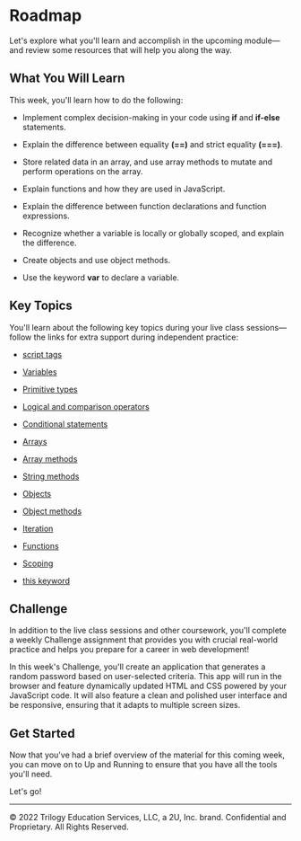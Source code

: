 # Roadmap
Let's explore what you'll learn and accomplish in the upcoming module—and review some resources that will help you along the way.

## What You Will Learn
This week, you'll learn how to do the following:

* Implement complex decision-making in your code using **if** and **if-else** statements.

* Explain the difference between equality **(==)** and strict equality **(===)**.

* Store related data in an array, and use array methods to mutate and perform operations on the array.

* Explain functions and how they are used in JavaScript.

* Explain the difference between function declarations and function expressions.

* Recognize whether a variable is locally or globally scoped, and explain the difference.

* Create objects and use object methods.

* Use the keyword **var** to declare a variable.

## Key Topics
You'll learn about the following key topics during your live class sessions—follow the links for extra support during independent practice:

* [script tags](https://developer.mozilla.org/en-US/docs/Web/HTML/Element/script)

* [Variables](https://developer.mozilla.org/en-US/docs/Web/JavaScript/Reference/Statements/var)

* [Primitive types](https://developer.mozilla.org/en-US/docs/Glossary/Primitive)

* [Logical and comparison operators](https://developer.mozilla.org/en-US/docs/Web/JavaScript/Guide/Expressions_and_Operators)

* [Conditional statements](https://developer.mozilla.org/en-US/docs/Web/JavaScript/Reference/Statements/if...else)

* [Arrays](https://developer.mozilla.org/en-US/docs/Web/JavaScript/Reference/Global_Objects/Array)

* [Array methods](https://developer.mozilla.org/en-US/docs/Web/JavaScript/Reference/Global_Objects/Array#Instance_methods)

* [String methods](https://developer.mozilla.org/en-US/docs/Web/JavaScript/Reference/Global_Objects/String#Instance_methods)

* [Objects](https://developer.mozilla.org/en-US/docs/Web/JavaScript/Reference/Global_Objects/Object)

* [Object methods](https://developer.mozilla.org/en-US/docs/Web/JavaScript/Guide/Working_with_Objects#Defining_methods)

* [Iteration](https://developer.mozilla.org/en-US/docs/Web/JavaScript/Guide/Loops_and_iteration)

* [Functions](https://developer.mozilla.org/en-US/docs/Web/JavaScript/Guide/Functions)

* [Scoping](https://developer.mozilla.org/en-US/docs/Web/JavaScript/Guide/Grammar_and_types#Variable_scope)

* [this keyword](https://developer.mozilla.org/en-US/docs/Web/JavaScript/Reference/Operators/this)

## Challenge
In addition to the live class sessions and other coursework, you'll complete a weekly Challenge assignment that provides you with crucial real-world practice and helps you prepare for a career in web development!

In this week's Challenge, you'll create an application that generates a random password based on user-selected criteria. This app will run in the browser and feature dynamically updated HTML and CSS powered by your JavaScript code. It will also feature a clean and polished user interface and be responsive, ensuring that it adapts to multiple screen sizes.

## Get Started
Now that you've had a brief overview of the material for this coming week, you can move on to Up and Running to ensure that you have all the tools you'll need.

Let's go!

---
© 2022 Trilogy Education Services, LLC, a 2U, Inc. brand. Confidential and Proprietary. All Rights Reserved.
